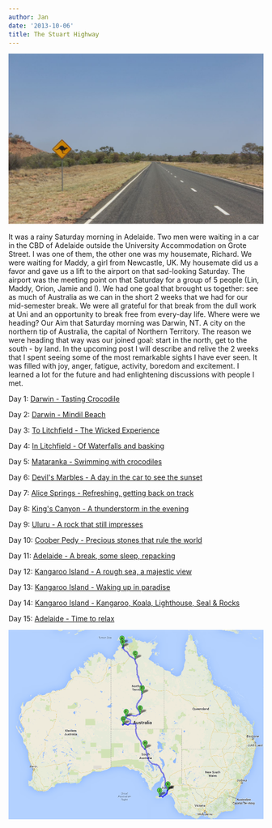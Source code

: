 ```yaml
---
author: Jan
date: '2013-10-06'
title: The Stuart Highway
---
```

![Image](./images/road.jpg)

It was a rainy Saturday morning in Adelaide. Two men were waiting in a car in
the CBD of Adelaide outside the University Accommodation on Grote Street. I was
one of them, the other one was my housemate, Richard. We were waiting for 
Maddy, a girl from Newcastle, UK. My housemate did us a favor and gave us a 
lift to the airport on that sad-looking Saturday. The airport was the meeting
point on that Saturday for a group of 5 people (Lin, Maddy, Orion, Jamie and
I). We had one goal that brought us together: see as much of Australia as we
can in the short 2 weeks that we had for our mid-semester break. We were all
grateful for that break from the dull work at Uni and an opportunity to break
free from every-day life. Where were we heading? Our Aim that Saturday morning
was Darwin, NT. A city on the northern tip of Australia, the capital of
Northern Territory. The reason we were heading that way was our joined goal:
start in the north, get to the south - by land. In the upcoming post I will
describe and relive the 2 weeks that I spent seeing some of the most remarkable
sights I have ever seen. It was filled with joy, anger, fatigue, activity,
boredom and excitement. I learned a lot for the future and had enlightening
discussions with people I met.

Day 1: [Darwin - Tasting Crocodile](/stuart_highway/day_1)

Day 2: [Darwin - Mindil Beach](/stuart_highway/day_2)

Day 3: [To Litchfield - The Wicked Experience](/stuart_highway/day_3)

Day 4: [In Litchfield - Of Waterfalls and basking](/stuart_highway/day_4)

Day 5: [Mataranka - Swimming with crocodiles](/stuart_highway/day_5)

Day 6: [Devil's Marbles - A day in the car to see the sunset](/stuart_highway/day_6)

Day 7: [Alice Springs - Refreshing, getting back on track](/stuart_highway/day_7)

Day 8: [King's Canyon - A thunderstorm in the evening](/stuart_highway/day_8)

Day 9: [Uluru - A rock that still impresses](/stuart_highway/day_9)

Day 10: [Coober Pedy - Precious stones that rule the world](/stuart_highway/day_10)

Day 11: [Adelaide - A break, some sleep, repacking](/stuart_highway/day_11)

Day 12: [Kangaroo Island - A rough sea, a majestic view](/stuart_highway/day_12)

Day 13: [Kangaroo Island - Waking up in paradise](/stuart_highway/day_13)

Day 14: [Kangaroo Island - Kangaroo, Koala, Lighthouse, Seal & Rocks](/stuart_highway/day_14)

Day 15: [Adelaide - Time to relax](/stuart_highway/day_15)

![Image](./images/map.png)
